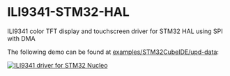 # ILI9341-STM32-HAL
ILI9341 color TFT display and touchscreen driver for STM32 HAL using SPI with DMA

The following demo can be found at [examples/STM32CubeIDE/upd-data](examples/STM32CubeIDE/upd-data):

[![ILI9341 driver for STM32 Nucleo](https://img.youtube.com/vi/bLtz2LRMAJI/0.jpg)](https://www.youtube.com/watch?v=bLtz2LRMAJI "ILI9341 driver for STM32 Nucleo")
